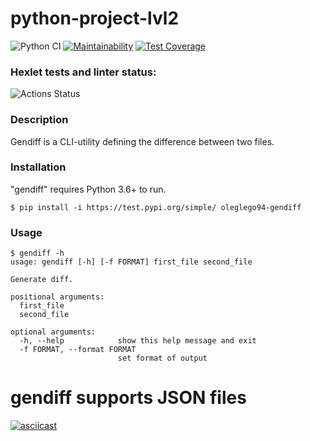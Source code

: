 # python-project-lvl2
![Python CI](https://github.com/oleglego94/python-project-lvl2/workflows/Python%20CI/badge.svg)
[![Maintainability](https://api.codeclimate.com/v1/badges/ee4b89fc17de5b826ef0/maintainability)](https://codeclimate.com/github/oleglego94/python-project-lvl2/maintainability)
[![Test Coverage](https://api.codeclimate.com/v1/badges/ee4b89fc17de5b826ef0/test_coverage)](https://codeclimate.com/github/oleglego94/python-project-lvl2/test_coverage)
### Hexlet tests and linter status:
![Actions Status](/workflows/hexlet-check/badge.svg)

### Description
Gendiff is a CLI-utility defining the difference between two files.
### Installation
"gendiff" requires Python 3.6+ to run.
```
$ pip install -i https://test.pypi.org/simple/ oleglego94-gendiff
```
### Usage
```
$ gendiff -h
usage: gendiff [-h] [-f FORMAT] first_file second_file

Generate diff.

positional arguments:
  first_file
  second_file

optional arguments:
  -h, --help            show this help message and exit
  -f FORMAT, --format FORMAT
                        set format of output
```
# gendiff supports JSON files
[![asciicast](https://asciinema.org/a/3wt6e1JNVpZR0uv9EBaMD0fiF.svg)](https://asciinema.org/a/3wt6e1JNVpZR0uv9EBaMD0fiF)
